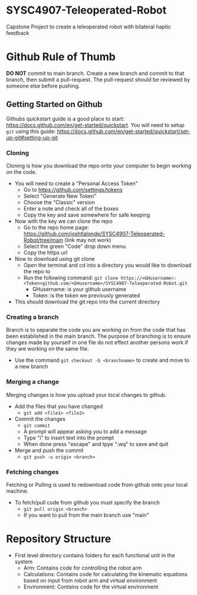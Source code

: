 # SYSC4907-Teleoperated-Robot
Capstone Project to create a teleoperated robot with bilateral haptic feedback 

# Github Rule of Thumb
**DO NOT** commit to main branch.
Create a new branch and commit to that branch, then submit a pull-request. 
The pull-request should be reviewed by someone else before pushing.

## Getting Started on Github
Githubs quickstart guide is a good place to start: https://docs.github.com/en/get-started/quickstart.
You will need to setup `git` using this guide: https://docs.github.com/en/get-started/quickstart/set-up-git#setting-up-git

### Cloning
Cloning is how you download the repo onto your computer to begin working on the code.

  - You will need to create a "Personal Access Token"
    - Go to https://github.com/settings/tokens
    - Select "Generate New Token"
    - Choose the "Classic" version
    - Enter a note and check all of the boxes
    - Copy the key and save somewhere for safe keeping
  - Now with the key we can clone the repo
    - Go to the repo home page: https://github.com/joshtlalonde/SYSC4907-Teleoperated-Robot/tree/main (link may not work)
    - Select the green "Code" drop down menu
    - Copy the https url
  - Now to download using git clone
    - Open the terminal and cd into a directory you would like to download the repo to
    - Run the following command: `git clone https://<GHusername>:<Token>github.com/<GHusername>/SYSC4907-Teleoperated-Robot.git`
      - GHusername: is your github username
      - Token: is the token we previously generated
  - This should download the git repo into the current directory

### Creating a branch
Branch is to separate the code you are working on from the code that has been established in the main branch. The purpose of branching is to ensure changes made by yourself in one file do not effect another persons work if they are working on the same file.

- Use the command `git checkout -b <branchname>` to create and move to a new branch

### Merging a change
Merging changes is how you upload your local changes to github.
- Add the files that you have changed
  - `git add <file1> <file2>`
- Commit the changes
  - `git commit`
  - A prompt will appear asking you to add a message
  - Type "i" to insert text into the prompt
  - When done press "escape" and tpye ":wq" to save and quit
- Merge and push the commit
  - `git push -u origin <branch>`
 
### Fetching changes
Fetching or Pulling is used to redownload code from github onto your local machine.
- To fetch/pull code from github you must specify the branch
  - `git pull origin <branch>`
  - If you want to pull from the main branch use "main"
 
# Repository Structure
- First level directory contains folders for each functional unit in the system
  - Arm: Contains code for controlling the robot arm
  - Calculations: Contains code for calculating the kinematic equations based on input from robot arm and virtual environment
  - Environment: Contains code for the virtual environment

